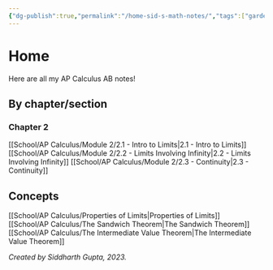 ```yaml
---
{"dg-publish":true,"permalink":"/home-sid-s-math-notes/","tags":["gardenEntry"],"created":"","updated":""}
---
```


# **Home**
Here are all my AP Calculus AB notes!

## By chapter/section
### Chapter 2
[[School/AP Calculus/Module 2/2.1 - Intro to Limits\|2.1 - Intro to Limits]]  
[[School/AP Calculus/Module 2/2.2 - Limits Involving Infinity\|2.2 - Limits Involving Infinity]]
[[School/AP Calculus/Module 2/2.3 - Continuity\|2.3 - Continuity]]

## Concepts
[[School/AP Calculus/Properties of Limits\|Properties of Limits]]  
[[School/AP Calculus/The Sandwich Theorem\|The Sandwich Theorem]]
[[School/AP Calculus/The Intermediate Value Theorem\|The Intermediate Value Theorem]]

*Created by Siddharth Gupta, 2023.*